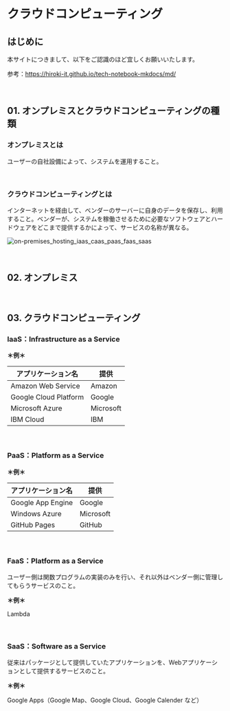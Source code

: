 # クラウドコンピューティング

## はじめに

本サイトにつきまして、以下をご認識のほど宜しくお願いいたします。

参考：https://hiroki-it.github.io/tech-notebook-mkdocs/md/

<br>

## 01. オンプレミスとクラウドコンピューティングの種類

### オンプレミスとは

ユーザーの自社設備によって、システムを運用すること。

<br>

### クラウドコンピューティングとは

インターネットを経由して、ベンダーのサーバーに自身のデータを保存し、利用すること。ベンダーが、システムを稼働させるために必要なソフトウェアとハードウェアをどこまで提供するかによって、サービスの名称が異なる。

![on-premises_hosting_iaas_caas_paas_faas_saas](https://raw.githubusercontent.com/hiroki-it/tech-notebook/master/images/on-premises_hosting_iaas_caas_paas_faas_saas.png)

<br>

## 02. オンプレミス

<br>

## 03. クラウドコンピューティング

### IaaS：Infrastructure as a Service

**＊例＊**

| アプリケーション名    | 提供      |
| --------------------- | --------- |
| Amazon Web Service    | Amazon    |
| Google Cloud Platform | Google    |
| Microsoft Azure       | Microsoft |
| IBM Cloud             | IBM       |

<br>

### PaaS：Platform as a Service

**＊例＊**

| アプリケーション名 | 提供      |
| ------------------ | --------- |
| Google App Engine  | Google    |
| Windows Azure      | Microsoft |
| GitHub Pages       | GitHub    |

<br>

### FaaS：Platform as a Service

ユーザー側は関数プログラムの実装のみを行い、それ以外はベンダー側に管理してもらうサービスのこと。

**＊例＊**

Lambda

<br>

### SaaS：Software as a Service

従来はパッケージとして提供していたアプリケーションを、Webアプリケーションとして提供するサービスのこと。

**＊例＊**

Google Apps（Google Map、Google Cloud、Google Calender など）
